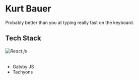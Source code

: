 # Kurt Bauer

Probably better than you at typing really fast on the keyboard.

## Tech Stack
###### ![React.js](https://cdn4.iconfinder.com/data/icons/logos-3/600/React.js_logo-512.png)
- Gatsby JS
- Tachyons